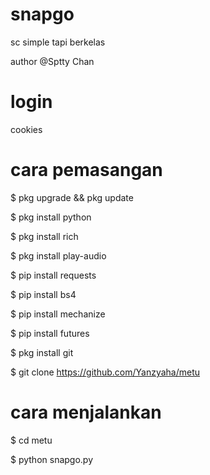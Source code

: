 # snapgo
sc simple tapi berkelas

author @Sptty Chan
# login
cookies
# cara pemasangan
$ pkg upgrade && pkg update

$ pkg install python

$ pkg install rich

$ pkg install play-audio

$ pip install requests

$ pip install bs4

$ pip install mechanize

$ pip install futures

$ pkg install git

$ git clone https://github.com/Yanzyaha/metu
# cara menjalankan
$ cd metu

$ python snapgo.py
